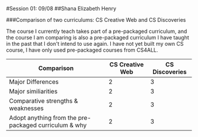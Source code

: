 #Session 01: 09/08
##Shana Elizabeth Henry

###Comparison of two curriculums:  CS Creative Web and CS Discoveries 

The course I currently teach takes part of a pre-packaged curriculum, and the course I am comparing is also a pre-packaged curriculum I have taught in the past that I don't intend to use again.  I have not yet built my own CS course, I have only used pre-packaged courses from CS4ALL. 


Comparison | CS Creative Web | CS Discoveries
--- | --- | ---
Major Differences | 2 | 3
Major similiarities | 2 | 3
Comparative strengths & weaknesses | 2 | 3
Adopt anything from the pre-packaged curriculum & why | 2 | 3


